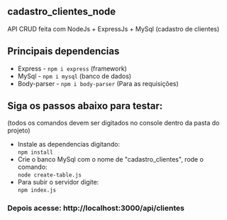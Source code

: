## cadastro_clientes_node
API CRUD feita com NodeJs + ExpressJs + MySql (cadastro de clientes)

## Principais dependencias
* Express - `npm i express` (framework)
* MySql - `npm i mysql` (banco de dados)
* Body-parser - `npm i body-parser` (Para as requisições)

## Siga os passos abaixo para testar:<br />
(todos os comandos devem ser digitados no console dentro da pasta do projeto)

* Instale as dependencias digitando:<br />
`npm install`<br />
* Crie o banco MySql com o nome de "cadastro_clientes", rode o comando:<br />
`node create-table.js`<br />
* Para subir o servidor digite:<br />
`npm index.js`<br />
### Depois acesse: http://localhost:3000/api/clientes
